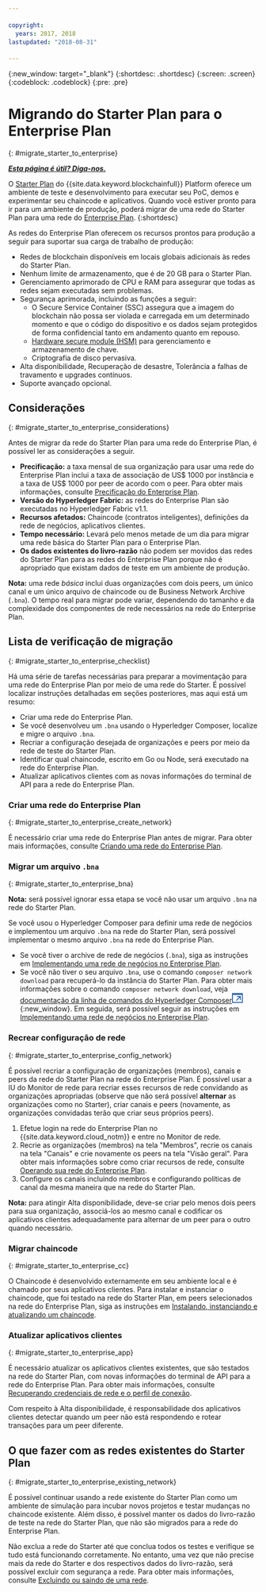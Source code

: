 ```yaml
---

copyright:
  years: 2017, 2018
lastupdated: "2018-08-31"

---
```


{:new_window: target="_blank"}
{:shortdesc: .shortdesc}
{:screen: .screen}
{:codeblock: .codeblock}
{:pre: .pre}

# Migrando do Starter Plan para o Enterprise Plan
{: #migrate_starter_to_enterprise}


***[Esta página é útil? Diga-nos.](https://www.surveygizmo.com/s3/4501493/IBM-Blockchain-Documentation)***


O [Starter Plan](../starter_plan.html) do {{site.data.keyword.blockchainfull}} Platform oferece um ambiente de teste e desenvolvimento para executar seu PoC, demos e experimentar seu chaincode e aplicativos. Quando você estiver pronto para ir para um ambiente de produção, poderá migrar de uma rede do Starter Plan para uma rede do [Enterprise Plan](../enterprise_plan.html).
{:shortdesc}

As redes do Enterprise Plan oferecem os recursos prontos para produção a seguir para suportar sua carga de trabalho de produção:

- Redes de blockchain disponíveis em locais globais adicionais às redes do Starter Plan.
- Nenhum limite de armazenamento, que é de 20 GB para o Starter Plan.
- Gerenciamento aprimorado de CPU e RAM para assegurar que todas as redes sejam executadas sem problemas.
- Segurança aprimorada, incluindo as funções a seguir:
  - O Secure Service Container (SSC) assegura que a imagem do blockchain não possa ser violada e carregada em um determinado momento e que o código do dispositivo e os dados sejam protegidos de forma confidencial tanto em andamento quanto em repouso.
  - [Hardware secure module (HSM)](../glossary.html#hsm) para gerenciamento e armazenamento de chave.
  - Criptografia de disco pervasiva.
- Alta disponibilidade, Recuperação de desastre, Tolerância a falhas de travamento e upgrades contínuos.
- Suporte avançado opcional.

## Considerações
{: #migrate_starter_to_enterprise_considerations}

Antes de migrar da rede do Starter Plan para uma rede do Enterprise Plan, é possível ler as considerações a seguir.

- **Precificação:** a taxa mensal de sua organização para usar uma rede do Enterprise Plan inclui a taxa de associação de US$ 1000 por instância e a taxa de US$ 1000 por peer de acordo com o peer. Para obter mais informações, consulte
[Precificação do Enterprise Plan](pricing.html#enterprise-plan-pricing).
- **Versão do Hyperledger Fabric:** as redes do Enterprise Plan são executadas no Hyperledger Fabric v1.1.  
- **Recursos afetados:** Chaincode (contratos inteligentes), definições da rede de negócios, aplicativos clientes.
- **Tempo necessário:** Levará pelo menos metade de um dia para migrar uma rede básica do Starter Plan para o Enterprise Plan.
- **Os dados existentes do livro-razão** não podem ser movidos das redes do Starter Plan para as redes do Enterprise Plan porque não é apropriado que existam dados de teste em um ambiente de produção.

**Nota:** uma rede *básica* inclui duas organizações com dois peers, um único canal e um único arquivo de chaincode ou de Business Network Archive (`.bna`). O tempo real para migrar pode variar, dependendo do tamanho e da complexidade dos componentes de rede necessários na rede do Enterprise Plan.

## Lista de verificação de migração
{: #migrate_starter_to_enterprise_checklist}

Há uma série de tarefas necessárias para preparar a movimentação para uma rede do Enterprise Plan por meio de uma rede do Starter. É possível localizar instruções detalhadas em seções posteriores, mas aqui está um resumo:

- Criar uma rede do Enterprise Plan.
- Se você desenvolveu um `.bna` usando o Hyperledger Composer, localize e migre o arquivo `.bna`.
- Recriar a configuração desejada de organizações e peers por meio da rede de teste do Starter Plan.
- Identificar qual chaincode, escrito em Go ou Node, será executado na rede do Enterprise Plan.
- Atualizar aplicativos clientes com as novas informações do terminal de API para a rede do Enterprise Plan.

### Criar uma rede do Enterprise Plan
{: #migrate_starter_to_enterprise_create_network}

É necessário criar uma rede do Enterprise Plan antes de migrar. Para obter mais informações, consulte [Criando uma rede do Enterprise Plan](../get_start.html#creating-a-network).

### Migrar um arquivo  ` .bna `
{: #migrate_starter_to_enterprise_bna}

**Nota:** será possível ignorar essa etapa se você não usar um arquivo `.bna` na rede do Starter Plan.

Se você usou o Hyperledger Composer para definir uma rede de negócios e implementou um arquivo `.bna` na rede do Starter Plan, será possível implementar o mesmo arquivo `.bna` na rede do Enterprise Plan.

- Se você tiver o archive de rede de negócios (`.bna`), siga as instruções em [Implementando uma rede de negócios no Enterprise Plan](../develop_enterprise.html).
- Se você não tiver o seu arquivo `.bna`, use o comando `composer network download` para recuperá-lo da instância do Starter Plan. Para obter mais informações sobre o comando `composer network download`, veja [documentação da linha de comandos do Hyperledger Composer![Ícone de link externo](../images/external_link.svg "Ícone de link externo")](https://hyperledger.github.io/composer/latest/reference/commands){:new_window}. Em seguida, será possível seguir as instruções em [Implementando uma rede de negócios no Enterprise Plan](../develop_enterprise.html).

### Recrear configuração de rede
{: #migrate_starter_to_enterprise_config_network}

É possível recriar a configuração de organizações (membros), canais e peers da rede do Starter Plan na rede do Enterprise Plan. É possível usar a IU do Monitor de rede para recriar esses recursos de rede convidando as organizações apropriadas (observe que não será possível **alternar** as organizações como no Starter), criar canais e peers (novamente, as organizações convidadas terão que criar seus próprios peers).

1. Efetue login na rede do Enterprise Plan no {{site.data.keyword.cloud_notm}} e entre no Monitor de rede.
2. Recrie as organizações (membros) na tela "Membros", recrie os canais na tela "Canais" e crie novamente os peers na tela "Visão geral". Para obter mais informações sobre como criar recursos de rede, consulte [Operando sua rede do Enterprise Plan](../v10_dashboard.html#overview).
3. Configure os canais incluindo membros e configurando políticas de canal da mesma maneira que na rede do Starter Plan.

**Nota:** para atingir Alta disponibilidade, deve-se criar pelo menos dois peers para sua organização, associá-los ao mesmo canal e codificar os aplicativos clientes adequadamente para alternar de um peer para o outro quando necessário.

### Migrar chaincode
{: #migrate_starter_to_enterprise_cc}

O Chaincode é desenvolvido externamente em seu ambiente local e é chamado por seus aplicativos clientes. Para instalar e instanciar o chaincode, que foi testado na rede do Starter Plan, em peers selecionados na rede do Enterprise Plan, siga as instruções em [Instalando, instanciando e atualizando um chaincode](./install_instantiate_chaincode.html#installchaincode).

### Atualizar aplicativos clientes
{: #migrate_starter_to_enterprise_app}

É necessário atualizar os aplicativos clientes existentes, que são testados na rede do Starter Plan, com novas informações do terminal de API para a rede do Enterprise Plan. Para obter mais informações, consulte [Recuperando credenciais de rede e o perfil de conexão](../get_start.html#retrieving-network-credentials-and-connection-profile).

Com respeito à Alta disponibilidade, é responsabilidade dos aplicativos clientes detectar quando um peer não está respondendo e rotear transações para um peer diferente.

## O que fazer com as redes existentes do Starter Plan
{: #migrate_starter_to_enterprise_existing_network}

É possível continuar usando a rede existente do Starter Plan como um ambiente de simulação para incubar novos projetos e testar mudanças no chaincode existente. Além disso, é possível manter os dados do livro-razão de teste na rede do Starter Plan, que não são migrados para a rede do Enterprise Plan.

Não exclua a rede do Starter até que conclua todos os testes e verifique se tudo está funcionando corretamente. No entanto, uma vez que não precise mais da rede do Starter e dos respectivos dados do livro-razão, será possível excluir com segurança a rede. Para obter mais informações, consulte [Excluindo ou saindo de uma rede](../get_start_starter_plan.html#deleting-or-leaving-a-network).
